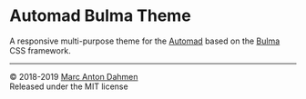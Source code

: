 # Automad Bulma Theme

A responsive multi-purpose theme for the [Automad](https://automad.org) based on the [Bulma](https://bulma.io) CSS framework.

---

© 2018-2019 [Marc Anton Dahmen](https://marcdahmen.de)   
Released under the MIT license